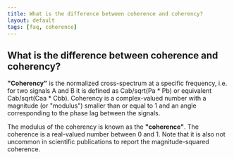 ```yaml
---
title: What is the difference between coherence and coherency?
layout: default
tags: [faq, coherence]
---
```


## What is the difference between coherence and coherency?

**"Coherency"** is the normalized cross-spectrum at a specific frequency, i.e. for two signals A and B it is defined as 
Cab/sqrt(Pa * Pb) or equivalent Cab/sqrt(Caa * Cbb). Coherency is a complex-valued number with a magnitude (or "modulus") smaller than or equal to 1 and an angle corresponding to the phase lag between the signals.

The modulus of the coherency is known as the **"coherence"**. The coherence is a real-valued number between 0 and 1. Note that it is also not uncommon in scientific publications to report the magnitude-squared coherence.

